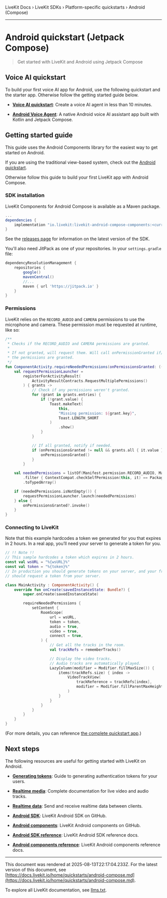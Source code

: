 LiveKit Docs › LiveKit SDKs › Platform-specific quickstarts › Android (Compose)

---

# Android quickstart (Jetpack Compose)

> Get started with LiveKit and Android using Jetpack Compose

## Voice AI quickstart

To build your first voice AI app for Android, use the following quickstart and the starter app. Otherwise follow the getting started guide below.

- **[Voice AI quickstart](https://docs.livekit.io/agents/start/voice-ai.md)**: Create a voice AI agent in less than 10 minutes.

- **[Android Voice Agent](https://github.com/livekit-examples/agent-starter-android)**: A native Android voice AI assistant app built with Kotlin and Jetpack Compose.

## Getting started guide

This guide uses the Android Components library for the easiest way to get started on Android.

If you are using the traditional view-based system, check out the [Android quickstart](https://docs.livekit.io/home/quickstarts/android.md).

Otherwise follow this guide to build your first LiveKit app with Android Compose.

### SDK installation

LiveKit Components for Android Compose is available as a Maven package.

```groovy
...
dependencies {
    implementation "io.livekit:livekit-android-compose-components:<current version>"
}

```

See the [releases page](https://github.com/livekit/components-android/releases) for information on the latest version of the SDK.

You'll also need JitPack as one of your repositories. In your `settings.gradle` file:

```groovy
dependencyResolutionManagement {
    repositories {
        google()
        mavenCentral()
        //...
        maven { url 'https://jitpack.io' }
    }
}

```

### Permissions

LiveKit relies on the `RECORD_AUDIO` and `CAMERA` permissions to use the microphone and camera. These permission must be requested at runtime, like so:

```kt
/**
 * Checks if the RECORD_AUDIO and CAMERA permissions are granted.
 *
 * If not granted, will request them. Will call onPermissionGranted if/when
 * the permissions are granted.
 */
fun ComponentActivity.requireNeededPermissions(onPermissionsGranted: (() -> Unit)? = null) {
    val requestPermissionLauncher =
        registerForActivityResult(
            ActivityResultContracts.RequestMultiplePermissions()
        ) { grants ->
            // Check if any permissions weren't granted.
            for (grant in grants.entries) {
                if (!grant.value) {
                    Toast.makeText(
                        this,
                        "Missing permission: ${grant.key}",
                        Toast.LENGTH_SHORT
                    )
                        .show()
                }
            }

            // If all granted, notify if needed.
            if (onPermissionsGranted != null && grants.all { it.value }) {
                onPermissionsGranted()
            }
        }

    val neededPermissions = listOf(Manifest.permission.RECORD_AUDIO, Manifest.permission.CAMERA)
        .filter { ContextCompat.checkSelfPermission(this, it) == PackageManager.PERMISSION_DENIED }
        .toTypedArray()

    if (neededPermissions.isNotEmpty()) {
        requestPermissionLauncher.launch(neededPermissions)
    } else {
        onPermissionsGranted?.invoke()
    }
}

```

### Connecting to LiveKit

Note that this example hardcodes a token we generated for you that expires in 2 hours. In a real app, you’ll need your server to generate a token for you.

```kt
// !! Note !!
// This sample hardcodes a token which expires in 2 hours.
const val wsURL = "%{wsURL}%"
const val token = "%{token}%"
// In production you should generate tokens on your server, and your frontend
// should request a token from your server.

class MainActivity : ComponentActivity() {
    override fun onCreate(savedInstanceState: Bundle?) {
        super.onCreate(savedInstanceState)

        requireNeededPermissions {
            setContent {
                RoomScope(
                    url = wsURL,
                    token = token,
                    audio = true,
                    video = true,
                    connect = true,
                ) {
                    // Get all the tracks in the room.
                    val trackRefs = rememberTracks()

                    // Display the video tracks.
                    // Audio tracks are automatically played.
                    LazyColumn(modifier = Modifier.fillMaxSize()) {
                        items(trackRefs.size) { index ->
                            VideoTrackView(
                                trackReference = trackRefs[index],
                                modifier = Modifier.fillParentMaxHeight(0.5f)
                            )
                        }
                    }
                }
            }
        }
    }
}

```

(For more details, you can reference [the complete quickstart app](https://github.com/livekit-examples/android-components-quickstart).)

## Next steps

The following resources are useful for getting started with LiveKit on Android.

- **[Generating tokens](https://docs.livekit.io/home/server/generating-tokens.md)**: Guide to generating authentication tokens for your users.

- **[Realtime media](https://docs.livekit.io/home/client/tracks.md)**: Complete documentation for live video and audio tracks.

- **[Realtime data](https://docs.livekit.io/home/client/data.md)**: Send and receive realtime data between clients.

- **[Android SDK](https://github.com/livekit/client-sdk-android)**: LiveKit Android SDK on GitHub.

- **[Android components](https://github.com/livekit/components-android)**: LiveKit Android components on GitHub.

- **[Android SDK reference](https://docs.livekit.io/reference/client-sdk-android/index.html.md)**: LiveKit Android SDK reference docs.

- **[Android components reference](https://docs.livekit.io/reference/components/android.md)**: LiveKit Android components reference docs.

---

This document was rendered at 2025-08-13T22:17:04.233Z.
For the latest version of this document, see [https://docs.livekit.io/home/quickstarts/android-compose.md](https://docs.livekit.io/home/quickstarts/android-compose.md).

To explore all LiveKit documentation, see [llms.txt](https://docs.livekit.io/llms.txt).